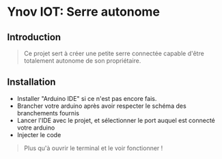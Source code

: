 # Ynov IOT: Serre autonome

## Introduction

> Ce projet sert à créer une petite serre connectée capable d'être totalement autonome de son propriétaire.

## Installation

- Installer "Arduino IDE" si ce n'est pas encore fais.
- Brancher votre arduino après avoir respecter le schéma des branchements fournis
- Lancer l'IDE avec le projet, et sélectionner le port auquel est connecté votre arduino
- Injecter le code

> Plus qu'à ouvrir le terminal et le voir fonctionner !